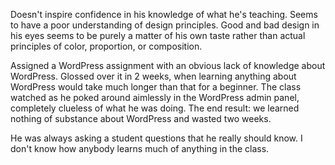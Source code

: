 Doesn't inspire confidence in his knowledge of what he's teaching. Seems to have a poor understanding of design principles. Good and bad design in his eyes seems to be purely a matter of his own taste rather than actual principles of color, proportion, or composition.

Assigned a WordPress assignment with an obvious lack of knowledge about WordPress. Glossed over it in 2 weeks, when learning anything about WordPress would take much longer than that for a beginner. The class watched as he poked around aimlessly in the WordPress admin panel, completely clueless of what he was doing. The end result: we learned nothing of substance about WordPress and wasted two weeks.

He was always asking a student questions that he really should know. I don't know how anybody learns much of anything in the class. 